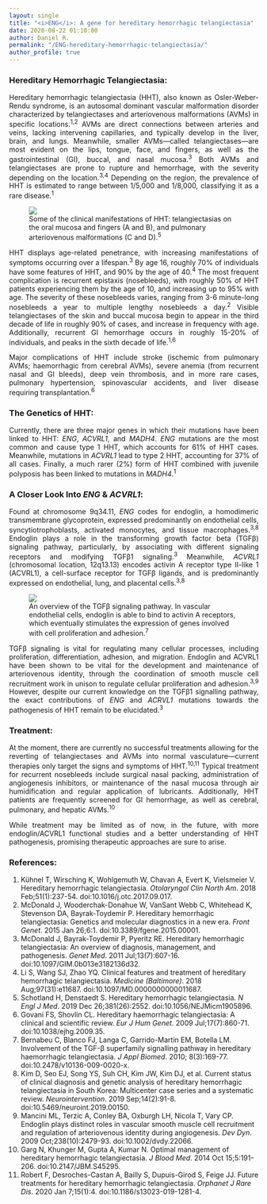 ```yaml
---
layout: single
title: "<i>ENG</i>: A gene for hereditary hemorrhagic telangiectasia"
date: 2020-08-22 01:10:00
author: Daniel R.
permalink: "/ENG-hereditary-hemorrhagic-telangiectasia/"
author_profile: true
---
```

### Hereditary Hemorrhagic Telangiectasia:

<div style="text-align: justify"><p> Hereditary hemorrhagic telangiectasia (HHT), also known as Osler-Weber-Rendu syndrome, is an autosomal dominant vascular malformation disorder characterized by telangiectases and arteriovenous malformations (AVMs) in specific locations.<sup>1,2</sup> AVMs are direct connections between arteries and veins, lacking intervening capillaries, and typically develop in the liver, brain, and lungs. Meanwhile, smaller AVMs—called telangiectases—are most evident on the lips, tongue, face, and fingers, as well as the gastrointestinal (GI), buccal, and nasal mucosa.<sup>3</sup> Both AVMs and telangiectases are prone to rupture and hemorrhage, with the severity depending on the location.<sup>3,4</sup> Depending on the region, the prevalence of HHT is estimated to range between 1/5,000 and 1/8,000, classifying it as a rare disease.<sup>1</sup></p></div>

<figure>
  <img src="https://www.nejm.org/na101/home/literatum/publisher/mms/journals/content/nejm/2019/nejm_2019.381.issue-26/nejmicm1905896/20191220/images/img_large/nejmicm1905896_f1.jpeg">
    <figcaption>Some of the clinical manifestations of HHT: telangiectasias on the oral mucosa and fingers (A and B), and pulmonary arteriovenous malformations (C and D).<sup>5</sup></figcaption>
</figure>

<div style="text-align: justify"><p>HHT displays age-related penetrance, with increasing manifestations of symptoms occurring over a lifespan.<sup>3</sup> By age 16, roughly 70% of individuals have some features of HHT, and 90% by the age of 40.<sup>4</sup> The most frequent complication is recurrent epistaxis (nosebleeds), with roughly 50% of HHT patients experiencing them by the age of 10, and increasing up to 95% with age. The severity of these nosebleeds varies, ranging from 3-6 minute-long nosebleeds a year to multiple lengthy nosebleeds a day.<sup>2</sup> Visible telangiectases of the skin and buccal mucosa begin to appear in the third decade of life in roughly 90% of cases, and increase in frequency with age. Additionally, recurrent GI hemorrhage occurs in roughly 15-20% of individuals, and peaks in the sixth decade of life.<sup>1,6</sup></p>

<p>Major complications of HHT include stroke (ischemic from pulmonary AVMs; haemorrhagic from cerebral AVMs), severe anemia (from recurrent nasal and GI bleeds), deep vein thrombosis, and in more rare cases, pulmonary hypertension, spinovascular accidents, and liver disease requiring transplantation.<sup>6</sup></p></div>

### The Genetics of HHT:

<div style="text-align: justify"><p>Currently, there are three major genes in which their mutations have been linked to HHT: <i>ENG</i>, <i>ACVRL1</i>, and <i>MADH4</i>. <i>ENG</i> mutations are the most common and cause type 1 HHT, which accounts for 61% of HHT cases. Meanwhile, mutations in <i>ACVRL1</i> lead to type 2 HHT, accounting for 37% of all cases. Finally, a much rarer (2%) form of HHT combined with juvenile polyposis has been linked to mutations in <i>MADH4</i>.<sup>1</sup></p></div>

### A Closer Look Into _ENG_ & _ACVRL1_:

<div style="text-align: justify"><p>Found at chromosome 9q34.11, <i>ENG</i> codes for endoglin, a homodimeric transmembrane glycoprotein, expressed predominantly on endothelial cells, syncytiotrophoblasts, activated monocytes, and tissue macrophages.<sup>3,8</sup> Endoglin plays a role in the transforming growth factor beta (TGFβ) signaling pathway, particularly, by associating with different signaling receptors and modifying TGFβ1 signaling.<sup>3</sup> Meanwhile, <i>ACVRL1</i> (chromosomal location, 12q13.13) encodes activin A receptor type II-like 1 (ACVRL1), a cell-surface receptor for TGFβ ligands, and is predominantly expressed on endothelial, lung, and placental cells.<sup>3,8</sup></p></div>

<figure>
  <img src="https://www.researchgate.net/profile/Carmelo_Bernabeu/publication/45183157/figure/fig2/AS:307354055790595@1450290325597/HHT-and-the-TGF-b-signalling-pathway-Members-of-the-TGF-b-family-which-includes-TGF.png">
    <figcaption>An overview of the TGFβ signaling pathway. In vascular endothelial cells, endoglin is able to bind to activin A receptors, which eventually stimulates the expression of genes involved with cell proliferation and adhesion.<sup>7</sup></figcaption>
</figure>

<div style="text-align: justify"><p>TGFβ signaling is vital for regulating many cellular processes, including proliferation, differentiation, adhesion, and migration. Endoglin and ACVRL1 have been shown to be vital for the development and maintenance of arteriovenous identity, through the coordination of smooth muscle cell recruitment work in unison to regulate cellular proliferation and adhesion.<sup>3,9</sup> However, despite our current knowledge on the TGFβ1 signalling pathway, the exact contributions of <i>ENG</i> and <i>ACRVL1</i> mutations towards the pathogenesis of HHT remain to be elucidated.<sup>3</sup></p></div>

### Treatment:

<div style="text-align: justify"><p>At the moment, there are currently no successful treatments allowing for the reverting of telangiectases and AVMs into normal vasculature—current therapies only target the signs and symptoms of HHT.<sup>10,11</sup> Typical treatment for recurrent nosebleeds include surgical nasal packing, administration of angiogenesis inhibitors, or maintenance of the nasal mucosa through air humidification and regular application of lubricants. Additionally, HHT patients are frequently screened for GI hemorrhage, as well as cerebral, pulmonary, and hepatic AVMs.<sup>10</sup></p>

<p>While treatment may be limited as of now, in the future, with more endoglin/ACVRL1 functional studies and a better understanding of HHT pathogenesis, promising therapeutic approaches are sure to arise.</p></div>

### References:
1. Kühnel T, Wirsching K, Wohlgemuth W, Chavan A, Evert K, Vielsmeier V. Hereditary hemorrhagic telangiectasia. _Otolaryngol Clin North Am_. 2018 Feb;51(1):237-54. doi:10.1016/j.otc.2017.09.017.
2. McDonald J, Wooderchak-Donahue W, VanSant Webb C, Whitehead K, Stevenson DA, Bayrak-Toydemir P. Hereditary hemorrhagic telangiectasia: Genetics and molecular diagnostics in a new era. _Front Genet_. 2015 Jan 26;6:1. doi:10.3389/fgene.2015.00001.
3. McDonald J, Bayrak-Toydemir P, Pyeritz RE. Hereditary hemorrhagic telangiectasia: An overview of diagnosis, management, and pathogenesis. _Genet Med_. 2011 Jul;13(7):607-16. doi:10.1097/GIM.0b013e3182136d32.
4. Li S, Wang SJ, Zhao YQ. Clinical features and treatment of hereditary hemorrhagic telangiectasia. _Medicine (Baltimore)_. 2018 Aug;97(31):e11687. doi:10.1097/MD.0000000000011687.
5. Schotland H, Denstaedt S. Hereditary hemorrhagic telangiectasia. _N Engl J Med_. 2019 Dec 26;381(26):2552. doi:10.1056/NEJMicm1905896.
6. Govani FS, Shovlin CL. Hereditary haemorrhagic telangiectasia: A clinical and scientific review. _Eur J Hum Genet_. 2009 Jul;17(7):860-71. doi:10.1038/ejhg.2009.35.
7. Bernabeu C, Blanco FJ, Langa C, Garrido-Martin EM, Botella LM. Involvement of the TGF-β superfamily signalling pathway in hereditary haemorrhagic telangiectasia. _J Appl Biomed_. 2010; 8(3):169-77. doi:10.2478/v10136-009-0020-x.
8. Kim D, Seo EJ, Song YS, Suh CH, Kim JW, Kim DJ, et al. Current status of clinical diagnosis and genetic analysis of hereditary hemorrhagic telangiectasia in South Korea: Multicenter case series and a systematic review. _Neurointervention_. 2019 Sep;14(2):91-8. doi:10.5469/neuroint.2019.00150.
9. Mancini ML, Terzic A, Conley BA, Oxburgh LH, Nicola T, Vary CP. Endoglin plays distinct roles in vascular smooth muscle cell recruitment and regulation of arteriovenous identity during angiogenesis. _Dev Dyn_. 2009 Oct;238(10):2479-93. doi:10.1002/dvdy.22066.
10. Garg N, Khunger M, Gupta A, Kumar N. Optimal management of hereditary hemorrhagic telangiectasia. _J Blood Med_. 2014 Oct 15;5:191-206. doi:10.2147/JBM.S45295.
11. Robert F, Desroches-Castan A, Bailly S, Dupuis-Girod S, Feige JJ. Future treatments for hereditary hemorrhagic telangiectasia. _Orphanet J Rare Dis_. 2020 Jan 7;15(1):4. doi:10.1186/s13023-019-1281-4.
